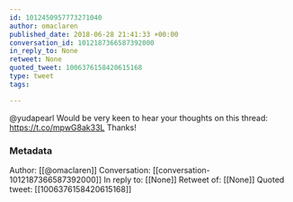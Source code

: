 ```yaml
---
id: 1012450957773271040
author: omaclaren
published_date: 2018-06-28 21:41:33 +00:00
conversation_id: 1012187366587392000
in_reply_to: None
retweet: None
quoted_tweet: 1006376158420615168
type: tweet
tags:

---
```


@yudapearl Would be very keen to hear your thoughts on this thread: https://t.co/mpwG8ak33L Thanks!

### Metadata

Author: [[@omaclaren]]
Conversation: [[conversation-1012187366587392000]]
In reply to: [[None]]
Retweet of: [[None]]
Quoted tweet: [[1006376158420615168]]
